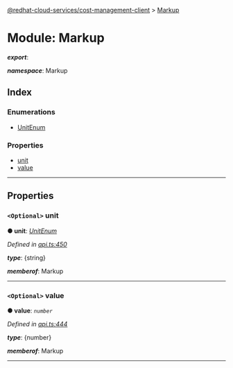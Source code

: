 [@redhat-cloud-services/cost-management-client](../README.md) > [Markup](../modules/markup.md)

# Module: Markup

*__export__*: 

*__namespace__*: Markup

## Index

### Enumerations

* [UnitEnum](../enums/markup.unitenum.md)

### Properties

* [unit](markup.md#unit)
* [value](markup.md#value)

---

## Properties

<a id="unit"></a>

### `<Optional>` unit

**● unit**: *[UnitEnum](../enums/markup.unitenum.md)*

*Defined in [api.ts:450](https://github.com/RedHatInsights/javascript-clients/blob/master/packages/cost-management/api.ts#L450)*

*__type__*: {string}

*__memberof__*: Markup

___
<a id="value"></a>

### `<Optional>` value

**● value**: *`number`*

*Defined in [api.ts:444](https://github.com/RedHatInsights/javascript-clients/blob/master/packages/cost-management/api.ts#L444)*

*__type__*: {number}

*__memberof__*: Markup

___

